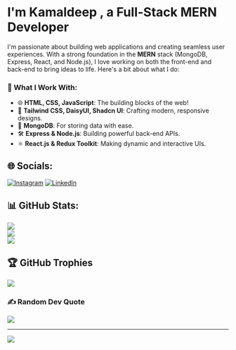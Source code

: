 # I'm Kamaldeep , a Full-Stack MERN Developer  
I'm passionate about building web applications and creating seamless user experiences. With a strong foundation in the **MERN** stack (MongoDB, Express, React, and Node.js), I love working on both the front-end and back-end to bring ideas to life. Here's a bit about what I do:

### 🚀 What I Work With:  
- 🌐 **HTML, CSS, JavaScript**: The building blocks of the web!
- 🎨 **Tailwind CSS, DaisyUI, Shadcn UI**: Crafting modern, responsive designs.
- 💾 **MongoDB**: For storing data with ease.
- 🛠️ **Express & Node.js**: Building powerful back-end APIs.
- ⚛️ **React.js & Redux Toolkit**: Making dynamic and interactive UIs.



## 🌐 Socials:
[![Instagram](https://img.shields.io/badge/Instagram-%23E4405F.svg?logo=Instagram&logoColor=white)](https://instagram.com/kamal_deep_131) [![LinkedIn](https://img.shields.io/badge/LinkedIn-%230077B5.svg?logo=linkedin&logoColor=white)](https://linkedin.com/in/kamal2004) 

## 📊 GitHub Stats:
![](https://github-readme-stats.vercel.app/api?username=kamal-deep-131&theme=dark&hide_border=false&include_all_commits=false&count_private=false)<br/>
![](https://github-readme-streak-stats.herokuapp.com/?user=kamal-deep-131&theme=dark&hide_border=false)<br/>
![](https://github-readme-stats.vercel.app/api/top-langs/?username=kamal-deep-131&theme=dark&hide_border=false&include_all_commits=false&count_private=false&layout=compact)

## 🏆 GitHub Trophies
![](https://github-profile-trophy.vercel.app/?username=kamal-deep-131&theme=dark&no-frame=false&no-bg=true&margin-w=4)

### ✍️ Random Dev Quote
![](https://quotes-github-readme.vercel.app/api?type=horizontal&theme=radical)

---
[![](https://visitcount.itsvg.in/api?id=kamal-deep-131&icon=2&color=0)](https://visitcount.itsvg.in)



<!--
**kamal-deep-131/kamal-deep-131** is a ✨ _special_ ✨ repository because its `README.md` (this file) appears on your GitHub profile.

Here are some ideas to get you started:

- 🔭 I’m currently working on ...
- 🌱 I’m currently learning ...
- 👯 I’m looking to collaborate on ...
- 🤔 I’m looking for help with ...
- 💬 Ask me about ...
- 📫 How to reach me: ...
- 😄 Pronouns: ...
- ⚡ Fun fact: ...
-->
